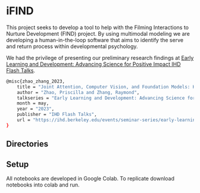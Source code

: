 # iFIND

This project seeks to develop a tool to help with the Filming Interactions to Nurture Development (FIND) project. By using multimodal modeling we are developing a human-in-the-loop software that aims to identify the serve and return process within developmental psychology.

We had the privilege of presenting our preliminary research findings at [Early Learning and Development: Advancing Science for Positive Impact
IHD Flash Talks](https://ihd.berkeley.edu/events/seminar-series/early-learning-and-development-advancing-science-for-positive-impact).
```bash
@misc{zhao_zhang_2023,
    title = "Joint Attention, Computer Vision, and Foundation Models: How State-of-the-art AI approaches can analyze instances of early childhood development",
    author = "Zhao, Priscilla and Zhang, Raymond",
    talkseries = "Early Learning and Development: Advancing Science for Positive Impact",
    month = may,
    year = "2023",
    publisher = "IHD Flash Talks",
    url = "https://ihd.berkeley.edu/events/seminar-series/early-learning-and-development-advancing-science-for-positive-impact"
}
```
## Directories

## Setup
All notebooks are developed in Google Colab. To replicate download notebooks into colab and run.
